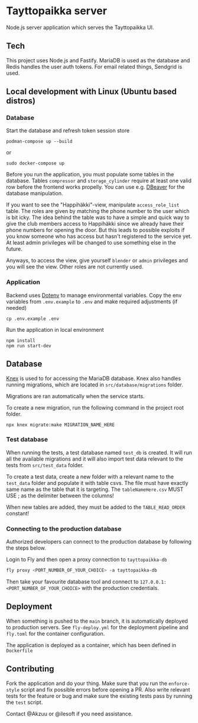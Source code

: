 # Tayttopaikka server

Node.js server application which serves the Tayttopaikka UI.

## Tech

This project uses Node.js and Fastify. MariaDB is used as the database and Redis handles the user auth tokens. For email related things, Sendgrid is used.

## Local development with Linux (Ubuntu based distros)

### Database

Start the database and refresh token session store

```
podman-compose up --build
```

or

```
sudo docker-compose up
```

Before you run the application, you must populate some tables in the database.
Tables `compressor` and `storage_cylinder` require at least one valid row before
the frontend works propelly. You can use e.g. [DBeaver](https://dbeaver.io/)
for the database manipulation.

If you want to see the "Happihäkki"-view, manipulate `access_role_list` table.
The roles are given by matching the phone number to the user which is bit icky.
The idea behind the table was to have a simple and quick way to give
the club members access to Happihäkki since we already have their phone numbers
for opening the door. But this leads to possible exploits if you know someone
who has access but hasn't registered to the service yet.
At least admin privileges will be changed to use something else in the future.

Anyways, to access the view, give yourself `blender` or `admin` privileges and you will see the view. Other roles are not currently used.

### Application

Backend uses [Dotenv](https://github.com/motdotla/dotenv) to manage environmental variables. Copy the env variables from `.env.example` to `.env` and make required adjustments (if needed)

```
cp .env.example .env
```

Run the application in local environment

```
npm install
npm run start-dev
```

## Database

[Knex](https://knexjs.org/) is used to for accessing the MariaDB database. Knex also handles running migrations, which are located in `src/database/migrations` folder.

Migrations are ran automatically when the service starts.

To create a new migration, run the following command in the project root folder.

```
npx knex migrate:make MIGRATION_NAME_HERE
```

### Test database

When running the tests, a test database named `test_db` is created. It will run all the available migrations and it will also import test data relevant to the tests from `src/test_data` folder.

To create a test data, create a new folder with a relevant name to the `test_data` folder and populate it with table csvs. The file must have exactly same name as the table that it is targeting.
The `tableNameHere.csv` MUST USE ; as the delimiter between the columns!

When new tables are added, they must be added to the `TABLE_READ_ORDER` constant!

### Connecting to the production database

Authorized developers can connect to the production database by following the steps below.

Login to Fly and then open a proxy connection to `tayttopaikka-db`

```bash
fly proxy <PORT_NUMBER_OF_YOUR_CHOICE> -a tayttopaikka-db
```

Then take your favourite database tool and connect to `127.0.0.1:<PORT_NUMBER_OF_YOUR_CHOICE>` with
the production credentials.

## Deployment

When something is pushed to the `main` branch, it is automatically deployed
to production servers. See `fly-deploy.yml` for the deployment pipeline
and `fly.toml` for the container configuration.

The application is deployed as a container, which has been defined in
`Dockerfile`

## Contributing

Fork the application and do your thing. Make sure that you run the `enforce-style` script and fix possible errors before opening a PR. Also write
relevant tests for the feature or bug and make sure the existing tests pass
by running the `test` script.

Contact @Akzuu or @ilesoft if you need assistance.
